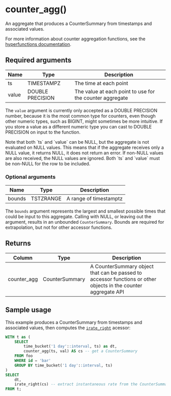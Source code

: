 # counter_agg() <tag type="toolkit" content="Toolkit" />
An aggregate that produces a CounterSummary from timestamps and associated
values.

For more information about counter aggregation functions, see the
[hyperfunctions documentation][hyperfunctions-counter-agg].

## Required arguments

|Name|Type|Description|
|-|-|-|
|ts|TIMESTAMPZ|The time at each point|
|value|DOUBLE PRECISION|The value at each point to use for the counter aggregate|

The `value` argument is currently only accepted as a DOUBLE PRECISION number,
because it is the most common type for counters, even though other numeric
types, such as BIGINT, might sometimes be more intuitive. If you store a value
as a different numeric type you can cast to DOUBLE PRECISION on input to the
function.

<highlight type="note">
Note that both `ts` and `value` can be NULL, but the aggregate is not evaluated
on NULL values. This means that if the aggregate receives only a NULL value, it
returns NULL, it does not return an error. If non-NULL values are also received, the NULL 
values are ignored. Both `ts` and `value` must be non-NULL for the row to be included.
</highlight>

### Optional arguments

|Name|Type|Description|
|-|-|-|
|bounds|TSTZRANGE|A range of timestamptz|

The `bounds` argument represents the largest and smallest possible times that
could be input to this aggregate. Calling with NULL, or leaving out the
argument, results in an unbounded `CounterSummary`. Bounds are required for
extrapolation, but not for other accessor functions.

## Returns

|Column|Type|Description|
|-|-|-|
|counter_agg|CounterSummary|A CounterSummary object that can be passed to accessor functions or other objects in the counter aggregate API|

<!---Any special notes about the returns-->

## Sample usage
This example produces a CounterSummary from timestamps and associated values,
then computes the [`irate_right`][irate] acessor:

``` sql
WITH t as (
    SELECT
        time_bucket('1 day'::interval, ts) as dt,
        counter_agg(ts, val) AS cs -- get a CounterSummary
    FROM foo
    WHERE id = 'bar'
    GROUP BY time_bucket('1 day'::interval, ts)
)
SELECT
    dt,
    irate_right(cs) -- extract instantaneous rate from the CounterSummary
FROM t;
```


[hyperfunctions-counter-agg]: timescaledb/:currentVersion:/how-to-guides/hyperfunctions/counter-aggregation/
[irate]: /hyperfunctions/counter_aggs/irate/
